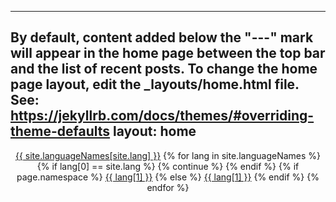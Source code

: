  ---
 By default, content added below the "---" mark will appear in the home page
 between the top bar and the list of recent posts.
 To change the home page layout, edit the _layouts/home.html file.
 See: https://jekyllrb.com/docs/themes/#overriding-theme-defaults
layout: home
---
<html lang="{{ site.lang }}">
  <body>
    <header>
      <a class="active" href="#">{{ site.languageNames[site.lang] }}</a>
      {% for lang in site.languageNames %}
      {% if lang[0] == site.lang %} {% continue %} {% endif %}
      {% if page.namespace %}
        <a href="{% tl {{ page.namespace }} {{ lang[0] }}%}">{{ lang[1] }}</a>
      {% else %}
        <a href="{{ site.baseurl_root }}/{{ lang[0] }}/">{{ lang[1] }}</a>
      {% endif %}
      {% endfor %}
    </header>
  </body>
</html>

